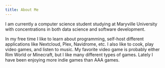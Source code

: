 ```yaml
---
title: About Me
---
```

I am currently a computer science student studying at Maryville University with concentrations in both data science and software development.

In my free time I like to learn about programming, self-host different applications like Nextcloud, Plex, Navidrome, etc. I also like to cook, play video games, and listen to music. My favorite video game is probably either Rim World or Minecraft, but I like many different types of games. Lately I have been enjoying more indie games than AAA games.

